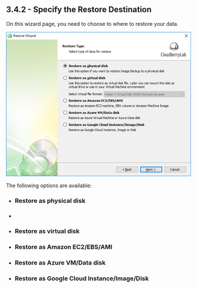 ## 3.4.2 - Specify the Restore Destination

On this wizard page, you need to choose to where to restore your data.

![](/assets/image-based-select-restore-destination.png)

The following options are available:

* ### Restore as physical disk
* ### 
* ### Restore as virtual disk
* ### Restore as Amazon EC2/EBS/AMI
* ### Restore as Azure VM/Data disk
* ### Restore as Google Cloud Instance/Image/Disk



